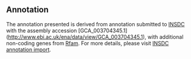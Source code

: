 
Annotation
----------

The annotation presented is derived from annotation submitted to
[INSDC](http://www.insdc.org) with the assembly accession [GCA\_003704345.1]
(http://www.ebi.ac.uk/ena/data/view/GCA_003704345.1),
with additional non-coding genes from
[Rfam](http://rfam.xfam.org/). For more details, please visit [INSDC
annotation import](http://ensemblgenomes.org/info/data/insdc_annotation).
